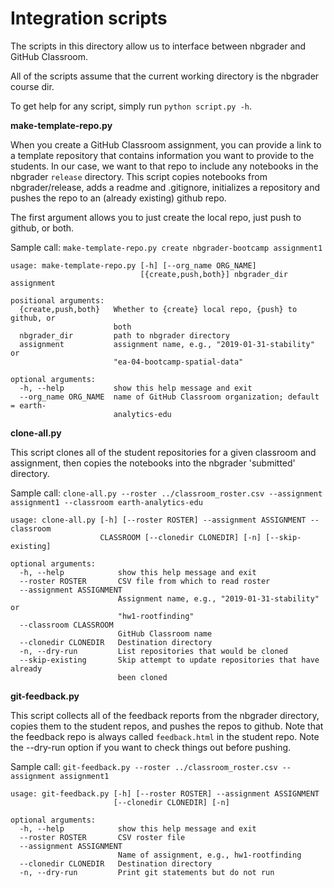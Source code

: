 # Integration scripts

The scripts in this directory allow us to interface between nbgrader and GitHub Classroom.

All of the scripts assume that the current working directory is the nbgrader course dir.

To get help for any script, simply run `python script.py -h`.  

**make-template-repo.py**

When you create a GitHub Classroom assignment, you can provide a link to a template repository that contains information you want to provide to the students. In our case, we want to that repo to include any notebooks in the nbgrader `release` directory. This script copies notebooks from nbgrader/release, adds a readme and .gitignore, initializes a repository and pushes the repo to an (already existing) github repo.

The first argument allows you to just create the local repo, just push to github, or both.

Sample call: `make-template-repo.py create nbgrader-bootcamp assignment1`

```
usage: make-template-repo.py [-h] [--org_name ORG_NAME]
                             [{create,push,both}] nbgrader_dir assignment

positional arguments:
  {create,push,both}   Whether to {create} local repo, {push} to github, or
                       both
  nbgrader_dir         path to nbgrader directory
  assignment           assignment name, e.g., "2019-01-31-stability" or
                       "ea-04-bootcamp-spatial-data"

optional arguments:
  -h, --help           show this help message and exit
  --org_name ORG_NAME  name of GitHub Classroom organization; default = earth-
                       analytics-edu
```

**clone-all.py**

This script clones all of the student repositories for a given classroom and assignment, then copies the notebooks into the nbgrader 'submitted' directory.

Sample call: `clone-all.py --roster ../classroom_roster.csv --assignment assignment1 --classroom earth-analytics-edu`

```
usage: clone-all.py [-h] [--roster ROSTER] --assignment ASSIGNMENT --classroom
                    CLASSROOM [--clonedir CLONEDIR] [-n] [--skip-existing]

optional arguments:
  -h, --help            show this help message and exit
  --roster ROSTER       CSV file from which to read roster
  --assignment ASSIGNMENT
                        Assignment name, e.g., "2019-01-31-stability" or
                        "hw1-rootfinding"
  --classroom CLASSROOM
                        GitHub Classroom name
  --clonedir CLONEDIR   Destination directory
  -n, --dry-run         List repositories that would be cloned
  --skip-existing       Skip attempt to update repositories that have already
                        been cloned
```

**git-feedback.py**

This script collects all of the feedback reports from the nbgrader directory, copies them to the student repos, and pushes the repos to github. Note that the feedback repo is always called `feedback.html` in the student repo. Note the --dry-run option if you want to check things out before pushing.

Sample call: `git-feedback.py --roster ../classroom_roster.csv --assignment assignment1`

```
usage: git-feedback.py [-h] [--roster ROSTER] --assignment ASSIGNMENT
                       [--clonedir CLONEDIR] [-n]

optional arguments:
  -h, --help            show this help message and exit
  --roster ROSTER       CSV roster file
  --assignment ASSIGNMENT
                        Name of assignment, e.g., hw1-rootfinding
  --clonedir CLONEDIR   Destination directory
  -n, --dry-run         Print git statements but do not run
```
